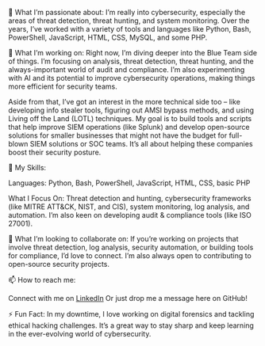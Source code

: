 👀 What I’m passionate about:
I’m really into cybersecurity, especially the areas of threat detection, threat hunting, and system monitoring. Over the years, I’ve worked with a variety of tools and languages like Python, Bash, PowerShell, JavaScript, HTML, CSS, MySQL, and some PHP.

🌱 What I’m working on:
Right now, I’m diving deeper into the Blue Team side of things. I’m focusing on analysis, threat detection, threat hunting, and the always-important world of audit and compliance. I’m also experimenting with AI and its potential to improve cybersecurity operations, making things more efficient for security teams.

Aside from that, I’ve got an interest in the more technical side too – like developing info stealer tools, figuring out AMSI bypass methods, and using Living off the Land (LOTL) techniques. My goal is to build tools and scripts that help improve SIEM operations (like Splunk) and develop open-source solutions for smaller businesses that might not have the budget for full-blown SIEM solutions or SOC teams. It’s all about helping these companies boost their security posture.

💼 My Skills:

Languages: Python, Bash, PowerShell, JavaScript, HTML, CSS, basic PHP

What I Focus On: Threat detection and hunting, cybersecurity frameworks (like MITRE ATT&CK, NIST, and CIS), system monitoring, log analysis, and automation. I’m also keen on developing audit & compliance tools (like ISO 27001).

💞️ What I’m looking to collaborate on:
If you’re working on projects that involve threat detection, log analysis, security automation, or building tools for compliance, I’d love to connect. I’m also always open to contributing to open-source security projects.

📫 How to reach me:

Connect with me on <a href="https://www.linkedin.com/in/szymon-adwent-a75360193/">LinkedIn</a>
Or just drop me a message here on GitHub!

⚡ Fun Fact:
In my downtime, I love working on digital forensics and tackling ethical hacking challenges. It’s a great way to stay sharp and keep learning in the ever-evolving world of cybersecurity.
